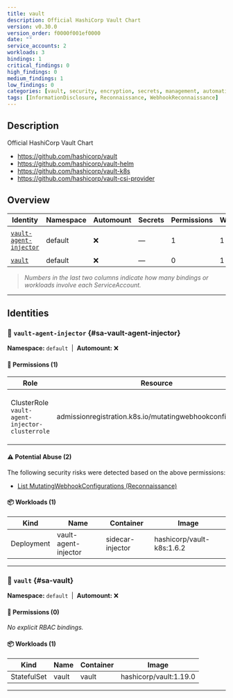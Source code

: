```yaml
---
title: vault
description: Official HashiCorp Vault Chart
version: v0.30.0
version_order: f0000f001ef0000
date: ""
service_accounts: 2
workloads: 3
bindings: 1
critical_findings: 0
high_findings: 0
medium_findings: 1
low_findings: 0
categories: [vault, security, encryption, secrets, management, automation, infrastructure]
tags: [InformationDisclosure, Reconnaissance, WebhookReconnaissance]
---
```


## Description

Official HashiCorp Vault Chart

- https://github.com/hashicorp/vault
- https://github.com/hashicorp/vault-helm
- https://github.com/hashicorp/vault-k8s
- https://github.com/hashicorp/vault-csi-provider

## Overview

| Identity                                           | Namespace | Automount | Secrets | Permissions | Workloads | Risk                  |
| -------------------------------------------------- | --------- | --------- | ------- | ----------- | --------- | --------------------- |
| [`vault-agent-injector`](#sa-vault-agent-injector) | default   | ❌        | —       | 1           | 1         | {{< risk "Medium" >}} |
| [`vault`](#sa-vault)                               | default   | ❌        | —       | 0           | 1         | —                     |

> _Numbers in the last two columns indicate how many bindings or workloads involve each ServiceAccount._

---

## Identities

### 🤖 `vault-agent-injector` {#sa-vault-agent-injector}

**Namespace:** `default` &nbsp;|&nbsp; **Automount:** ❌

#### 🔑 Permissions (1)

| Role                                           | Resource                                                   | Verbs                      | Risk                | Tags                                                                                                 |
| ---------------------------------------------- | ---------------------------------------------------------- | -------------------------- | ------------------- | ---------------------------------------------------------------------------------------------------- |
| ClusterRole `vault-agent-injector-clusterrole` | admissionregistration.k8s.io/mutatingwebhookconfigurations | get · list · patch · watch | {{< risk Medium >}} | {{< tag "InformationDisclosure" >}} {{< tag "Reconnaissance" >}} {{< tag "WebhookReconnaissance" >}} |

#### ⚠️ Potential Abuse (2)

The following security risks were detected based on the above permissions:

- [List MutatingWebhookConfigurations (Reconnaissance)](/rules/1084)

#### 📦 Workloads (1)

| Kind       | Name                 | Container        | Image                     |
| ---------- | -------------------- | ---------------- | ------------------------- |
| Deployment | vault-agent-injector | sidecar-injector | hashicorp/vault-k8s:1.6.2 |

---

### 🤖 `vault` {#sa-vault}

**Namespace:** `default` &nbsp;|&nbsp; **Automount:** ❌

#### 🔑 Permissions (0)

_No explicit RBAC bindings._

#### 📦 Workloads (1)

| Kind        | Name  | Container | Image                  |
| ----------- | ----- | --------- | ---------------------- |
| StatefulSet | vault | vault     | hashicorp/vault:1.19.0 |

---

